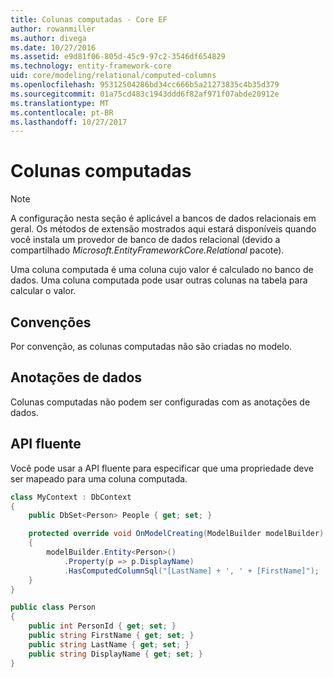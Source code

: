 ```yaml
---
title: Colunas computadas - Core EF
author: rowanmiller
ms.author: divega
ms.date: 10/27/2016
ms.assetid: e9d81f06-805d-45c9-97c2-3546df654829
ms.technology: entity-framework-core
uid: core/modeling/relational/computed-columns
ms.openlocfilehash: 95312504286bd34cc666b5a21273835c4b35d379
ms.sourcegitcommit: 01a75cd483c1943ddd6f82af971f07abde20912e
ms.translationtype: MT
ms.contentlocale: pt-BR
ms.lasthandoff: 10/27/2017
---
```

# <a name="computed-columns"></a>Colunas computadas

> [!NOTE]  
> A configuração nesta seção é aplicável a bancos de dados relacionais em geral. Os métodos de extensão mostrados aqui estará disponíveis quando você instala um provedor de banco de dados relacional (devido a compartilhado *Microsoft.EntityFrameworkCore.Relational* pacote).

Uma coluna computada é uma coluna cujo valor é calculado no banco de dados. Uma coluna computada pode usar outras colunas na tabela para calcular o valor.

## <a name="conventions"></a>Convenções

Por convenção, as colunas computadas não são criadas no modelo.

## <a name="data-annotations"></a>Anotações de dados

Colunas computadas não podem ser configuradas com as anotações de dados.

## <a name="fluent-api"></a>API fluente

Você pode usar a API fluente para especificar que uma propriedade deve ser mapeado para uma coluna computada.

<!-- [!code-csharp[Main](samples/core/relational/Modeling/FluentAPI/Samples/Relational/ComputedColumn.cs?highlight=9)] -->
``` csharp
class MyContext : DbContext
{
    public DbSet<Person> People { get; set; }

    protected override void OnModelCreating(ModelBuilder modelBuilder)
    {
        modelBuilder.Entity<Person>()
            .Property(p => p.DisplayName)
            .HasComputedColumnSql("[LastName] + ', ' + [FirstName]");
    }
}

public class Person
{
    public int PersonId { get; set; }
    public string FirstName { get; set; }
    public string LastName { get; set; }
    public string DisplayName { get; set; }
}
```
